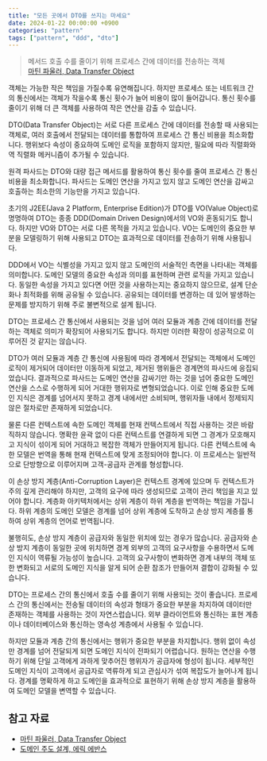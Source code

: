 ```yaml
---
title: "모든 곳에서 DTO를 쓰지는 마세요"
date: 2024-01-22 00:00:00 +0900
categories: "pattern"
tags: ["pattern", "ddd", "dto"]
---
```


> 메서드 호출 수를 줄이기 위해 프로세스 간에 데이터를 전송하는 객체  
> [마틴 파울러, Data Transfer Object](https://martinfowler.com/eaaCatalog/dataTransferObject.html)

객체는 가능한 작은 책임을 가질수록 유연해집니다. 하지만 프로세스 또는 네트워크 간의 통신에서는 객체가 작을수록 통신 횟수가 늘어 비용이 많이 들어갑니다. 통신 횟수를 줄이기 위해 더 큰 객체를 사용하여 작은 연산을 감출 수 있습니다. 

DTO(Data Transfer Object)는 서로 다른 프로세스 간에 데이터를 전송할 때 사용되는 객체로, 여러 호출에서 전달되는 데이터를 통합하여 프로세스 간 통신 비용을 최소화합니다. 행위보다 속성이 중요하여 도메인 로직을 포함하지 않지만, 필요에 따라 직렬화와 역 직렬화 메커니즘이 추가될 수 있습니다.

원격 파사드는 DTO와 대량 접근 메서드를 활용하여 통신 횟수를 줄여 프로세스 간 통신 비용을 최소화합니다. 파사드는 도메인 연산을 가지고 있지 않고 도메인 연산을 감싸고 호출하는 최소한의 기능만을 가지고 있습니다.

초기의 J2EE(Java 2 Platform, Enterprise Edition)가 DTO를 VO(Value Object)로 명명하여 DTO는 종종 DDD(Domain Driven Design)에서의 VO와 혼동되기도 합니다. 하지만 VO와 DTO는 서로 다른 목적을 가지고 있습니다. VO는 도메인의 중요한 부분을 모델링하기 위해 사용되고 DTO는 효과적으로 데이터를 전송하기 위해 사용됩니다.

DDD에서 VO는 식별성을 가지고 있지 않고 도메인의 서술적인 측면을 나타내는 객체를 의미합니다. 도메인 모델의 중요한 속성과 의미를 표현하며 관련 로직을 가지고 있습니다. 동일한 속성을 가지고 있다면 어떤 것을 사용하는지는 중요하지 않으므로, 설계 단순화나 최적화를 위해 공유될 수 있습니다. 공유되는 데이터를 변경하는 데 있어 발생하는 문제를 방지하기 위해 주로 불변적으로 설계 됩니다.

DTO는 프로세스 간 통신에서 사용되는 것을 넘어 여러 모듈과 계층 간에 데이터를 전달하는 객체로 의미가 확장되어 사용되기도 합니다. 하지만 이러한 확장이 성공적으로 이루어진 것 같지는 않습니다.

DTO가 여러 모듈과 계층 간 통신에 사용됨에 따라 경계에서 전달되는 객체에서 도메인 로직이 제거되어 데이터만 이동하게 되었고, 제거된 행위들은 경계면의 파사드에 응집되었습니다. 결과적으로 파사드는 도메인 연산을 감싸기만 하는 것을 넘어 중요한 도메인 연산을 스스로 수행하게 되어 거대한 행위자로 변형되었습니다. 이로 인해 중요한 도메인 지식은 경계를 넘어서지 못하고 경계 내에서만 소비되며, 행위자들 내에서 정제되지 않은 절차로만 존재하게 되었습니다.

물론 다른 컨텍스트에 속한 도메인 객체를 현재 컨텍스트에서 직접 사용하는 것은 바람직하지 않습니다. 명확한 윤곽 없이 다른 컨텍스트를 연결하게 되면 그 경계가 모호해지고 지식이 섞이게 되어 거대하고 복잡한 객체가 만들어지게 됩니다. 다른 컨텍스트에 속한 모델은 번역을 통해 현재 컨텍스트에 맞게 조정되어야 합니다. 이 프로세스는 일반적으로 단방향으로 이루어지며 고객-공급자 관계를 형성합니다. 

이 손상 방지 계층(Anti-Corruption Layer)은 컨텍스트 경계에 있으며 두 컨텍스트가 주의 깊게 관리해야 하지만, 고객의 요구에 따라 생성되므로 고객이 관리 책임을 지고 있어야 합니다. 계층화 아키텍처에서는 상위 계층이 하위 계층을 번역하는 책임을 가집니다. 하위 계층의 도메인 모델은 경계를 넘어 상위 계층에 도착하고 손상 방지 계층를 통하여 상위 계층의 언어로 번역됩니다.

불행히도, 손상 방지 계층이 공급자와 동일한 위치에 있는 경우가 많습니다. 공급자와 손상 방지 계층이 동일한 곳에 위치하면 경계 외부의 고객의 요구사항을 수용하면서 도메인 지식이 역류될 가능성이 높습니다. 고객의 요구사항이 변화하면 경계 내부의 객체 또한 변화되고 서로의 도메인 지식을 알게 되어 순환 참조가 만들어져 결합이 강화될 수 있습니다.

DTO는 프로세스 간의 통신에서 호출 수를 줄이기 위해 사용되는 것이 좋습니다. 프로세스 간의 통신에서는 전송될 데이터의 속성과 형태가 중요한 부분을 차지하여 데이터만 존재하는 객체를 사용하는 것이 자연스럽습니다. 외부 클라이언트와 통신하는 표현 계층이나 데이터베이스와 통신하는 영속성 계층에서 사용될 수 있습니다.

하지만 모듈과 계층 간의 통신에서는 행위가 중요한 부분을 차지합니다. 행위 없이 속성만 경계를 넘어 전달되게 되면 도메인 지식이 전파되기 어렵습니다. 원하는 연산을 수행하기 위해 단일 고객에게 과하게 맞추어진 행위자가 공급자에 형성이 됩니다. 세부적인 도메인 지식이 고객에서 공급자로 역류하게 되고 관심사가 섞여 복잡도가 늘어나게 됩니다. 경계를 명확하게 하고 도메인을 효과적으로 표현하기 위해 손상 방지 계층을 활용하여 도메인 모델을 변역할 수 있습니다.

## 참고 자료

- [마틴 파울러, Data Transfer Object](https://martinfowler.com/eaaCatalog/dataTransferObject.html)
- [도메인 주도 설계, 에릭 에반스](https://product.kyobobook.co.kr/detail/S000001514402)
